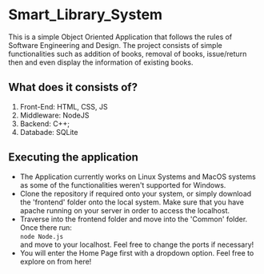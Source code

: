 # Smart_Library_System
This is a simple Object Oriented Application that follows the rules of Software Engineering and Design. The project consists of simple functionalities such as addition of books, removal of books, issue/return then and even display the information of existing books.

## What does it consists of?
1. Front-End: HTML, CSS, JS
2. Middleware: NodeJS
3. Backend: C++;
4. Databade: SQLite

## Executing the application
- The Application currently works on Linux Systems and MacOS systems as some of the functionalities weren't supported for Windows.
- Clone the repository if required onto your system, or simply download the 'frontend' folder onto the local system. Make sure that you have apache running on your server in order to access the localhost.
- Traverse into the frontend folder and move into the 'Common' folder. Once there run:  
						`node Node.js`  
and move to your localhost. Feel free to change the ports if necessary!  
- You will enter the Home Page first with a dropdown option. Feel free to explore on from here!


